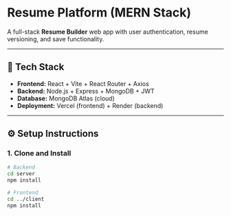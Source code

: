 # Resume Platform (MERN Stack)

A full-stack **Resume Builder** web app with user authentication, resume versioning, and save functionality.

---

## 🚀 Tech Stack
- **Frontend:** React + Vite + React Router + Axios  
- **Backend:** Node.js + Express + MongoDB + JWT  
- **Database:** MongoDB Atlas (cloud)  
- **Deployment:** Vercel (frontend) + Render (backend)  

---

## ⚙️ Setup Instructions

### 1. Clone and Install
```bash
# Backend
cd server
npm install

# Frontend
cd ../client
npm install
